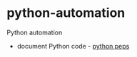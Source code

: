 # python-automation
Python automation

- document Python code -  [python peps](https://peps.python.org/pep-0008/)
